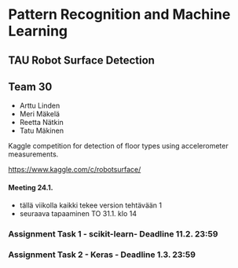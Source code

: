# Pattern Recognition and Machine Learning
## TAU Robot Surface Detection

## Team 30
* Arttu Linden
* Meri Mäkelä
* Reetta Nätkin
* Tatu Mäkinen

Kaggle competition for detection of floor types using accelerometer measurements.

https://www.kaggle.com/c/robotsurface/

#### Meeting 24.1.
- tällä viikolla kaikki tekee version tehtävään 1
- seuraava tapaaminen TO 31.1. klo 14


### Assignment Task 1 - scikit-learn- Deadline 11.2. 23:59

### Assignment Task 2 - Keras - Deadline 1.3. 23:59

